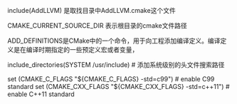 include(AddLLVM) 是取找目录中AddLLVM.cmake这个文件

CMAKE_CURRENT_SOURCE_DIR 表示根目录的cmake文件路径

ADD_DEFINITIONS是CMake中的一个命令，用于向工程添加编译定义。编译定义是在编译时期指定的一些预定义宏或者变量，


include_directories(SYSTEM /usr/include) # 添加系统级别的头文件搜索路径

set (CMAKE_C_FLAGS "${CMAKE_C_FLAGS} -std=c99") # enable C99 standard
set (CMAKE_CXX_FLAGS "${CMAKE_CXX_FLAGS} -std=c++11") # enable C++11 standard